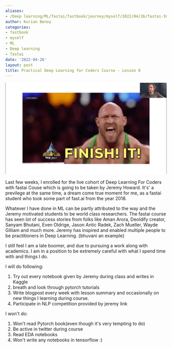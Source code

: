 ```yaml
---
aliases:
- /Deep learning/ML/fastai/fastbook/journey/myself/2022/04/26/fastai-50
author: Kurian Benoy
categories:
- fastbook
- myself
- ML
- Deep learning
- fastai
date: '2022-04-26'
layout: post
title: Practical Deep Learning for Coders Course - Lesson 0
---
```


![](/posts/images/lesson0.jpg)

Last few weeks, I enrolled for the live cohort of Deep Learning For Coders
with fastai Couse which is going to be taken by Jeremy Howard. It's' a previlege
at the same time, a dream come true moment for me, as a fastai student who took
some part of fast.ai from the year 2018.

Whatever I have done in ML can be partly attributed to the way and the Jeremy
motivated students to be world class researchers. The fastai course has seen lot
of success stories from folks like Aman Arora, Deoldify creator, Sanyam Bhutani, Even Oldrige, Jason Antic
Radek, Zach Mueller, Wayde Gilliam and much more. Jeremy has inspired and enabled
multiple people to be practitioners in Deep Learning. {bhuvani an example}

I still feel I am a late boomer, and due to pursuing a work along with academics.
I am in a position to be extremely careful with what I spend time with and
things I do.

I will do following:

1. Try out every notebook given by Jeremy during class and writes in Kaggle
2. breath and look through pytorch tutorials
3. Write blogpost every week with lesson summary and occasionally on new things I learning
during course.
4. Participate in NLP competition provided by jeremy link

I won't do:

1. Won't read Pytorch book(even though it's very tempting to do)
2. Be active in twitter during course
3. Read EDA notebooks
4. Won't write any notebooks in tensorflow :)
